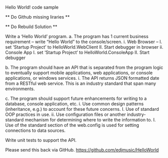 Hello World! code sample

** Do Github missing liraries **

** Do Rebuild Solution **


Write a ‘Hello World’ program. 
a.	The program has 1 current business requirement – write “Hello World” to the console/screen. 
	i.	Web Browser – 
		I.	set ‘Startup Project’ to HelloWorld.WebClient
		II.	Start debugger in browser
	ii.	Console App 
		I.	set ‘Startup Project’ to HelloWorld.ConsoleApp
		II.	Start debugger

b.	The program should have an API that is separated from the program logic to eventually support mobile applications, web applications, or console applications, or windows services. 
	i.	The API returns JSON formatted date from a RESTful web service. This is an industry standard that span many environments.

c.	The program should support future enhancements for writing to a database, console application, etc. 
	i.	Use common design patterns (inheritance, e.g.) to account for these future concerns. 
		I.	Use of standard OOP practices in use.
	ii.	Use configuration files or another industry-standard mechanism for determining where to write the information to. 
		I.	Use of the standard <connectionStrings> section of the web.config is used for setting connections to data sources.

Write unit tests to support the API.
	 	

Please send this back via GitHub.
	https://github.com/edjmusic/HelloWorld


